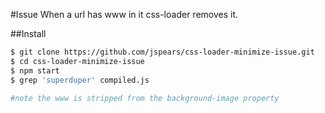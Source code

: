 #Issue
When a url has www in it css-loader removes it.

##Install
```sh
$ git clone https://github.com/jspears/css-loader-minimize-issue.git
$ cd css-loader-minimize-issue
$ npm start
$ grep 'superduper' compiled.js

#note the www is stripped from the background-image property
```
